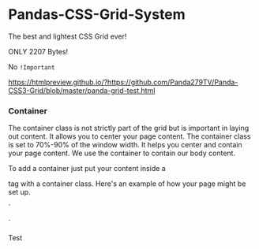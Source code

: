 # Pandas-CSS-Grid-System
The best and lightest CSS Grid ever!

ONLY 2207 Bytes!

No `!Important`

https://htmlpreview.github.io/?https://github.com/Panda279TV/Panda-CSS3-Grid/blob/master/panda-grid-test.html

### Container
The container class is not strictly part of the grid but is important in laying out content. It allows you to center your page content. The container class is set to 70%-90% of the window width. It helps you center and contain your page content. We use the container to contain our body content.

To add a container just put your content inside a <div> tag with a container class. Here's an example of how your page might be set up.

`<div class="container">
  <!-- Page Content goes here -->
</div>`
      
Test
